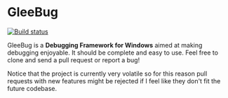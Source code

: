 # GleeBug

[![Build status](https://ci.appveyor.com/api/projects/status/k5hgwxxqcc6fiskw?svg=true)](https://ci.appveyor.com/project/mrexodia/gleebug)

GleeBug is a **Debugging Framework for Windows** aimed at making debugging enjoyable. It should be complete and easy to use. Feel free to clone and send a pull request or report a bug!

Notice that the project is currently very volatile so for this reason pull requests with new features might be rejected if I feel like they don't fit the future codebase.
